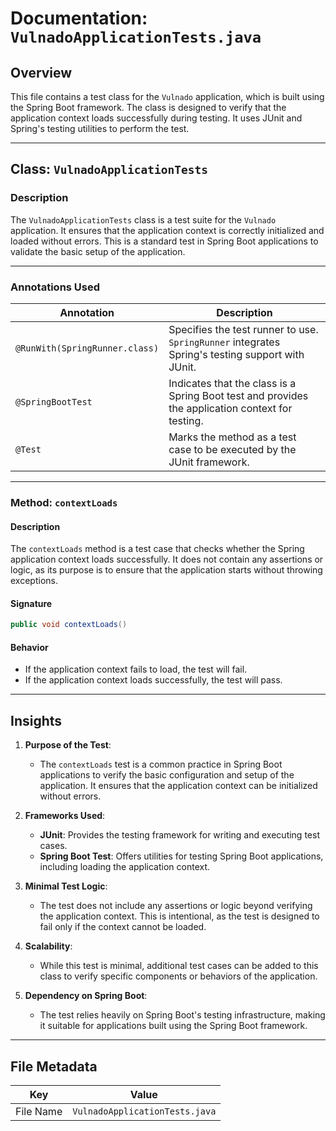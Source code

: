 # Documentation: `VulnadoApplicationTests.java`

## Overview
This file contains a test class for the `Vulnado` application, which is built using the Spring Boot framework. The class is designed to verify that the application context loads successfully during testing. It uses JUnit and Spring's testing utilities to perform the test.

---

## Class: `VulnadoApplicationTests`

### Description
The `VulnadoApplicationTests` class is a test suite for the `Vulnado` application. It ensures that the application context is correctly initialized and loaded without errors. This is a standard test in Spring Boot applications to validate the basic setup of the application.

---

### Annotations Used

| Annotation               | Description                                                                 |
|--------------------------|-----------------------------------------------------------------------------|
| `@RunWith(SpringRunner.class)` | Specifies the test runner to use. `SpringRunner` integrates Spring's testing support with JUnit. |
| `@SpringBootTest`        | Indicates that the class is a Spring Boot test and provides the application context for testing. |
| `@Test`                  | Marks the method as a test case to be executed by the JUnit framework.     |

---

### Method: `contextLoads`

#### Description
The `contextLoads` method is a test case that checks whether the Spring application context loads successfully. It does not contain any assertions or logic, as its purpose is to ensure that the application starts without throwing exceptions.

#### Signature
```java
public void contextLoads()
```

#### Behavior
- If the application context fails to load, the test will fail.
- If the application context loads successfully, the test will pass.

---

## Insights

1. **Purpose of the Test**: 
   - The `contextLoads` test is a common practice in Spring Boot applications to verify the basic configuration and setup of the application. It ensures that the application context can be initialized without errors.

2. **Frameworks Used**:
   - **JUnit**: Provides the testing framework for writing and executing test cases.
   - **Spring Boot Test**: Offers utilities for testing Spring Boot applications, including loading the application context.

3. **Minimal Test Logic**:
   - The test does not include any assertions or logic beyond verifying the application context. This is intentional, as the test is designed to fail only if the context cannot be loaded.

4. **Scalability**:
   - While this test is minimal, additional test cases can be added to this class to verify specific components or behaviors of the application.

5. **Dependency on Spring Boot**:
   - The test relies heavily on Spring Boot's testing infrastructure, making it suitable for applications built using the Spring Boot framework.

---

## File Metadata

| Key       | Value                        |
|-----------|------------------------------|
| File Name | `VulnadoApplicationTests.java` |
